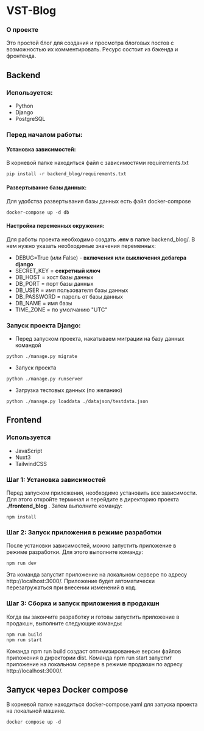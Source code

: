 # VST-Blog

### О проекте
Это простой блог для создания и просмотра блоговых постов с возможностью их комментировать. Ресурс состоит из бэкенда и фронтенда.


## Backend

### Используется:

- Python
- Django
- PostgreSQL


### Перед началом работы:

#### Установка зависимостей:

В корневой папке находиться файл с зависимостями requirements.txt
```shell
pip install -r backend_blog/requirements.txt
```

#### Развертывание базы данных:

Для удобства развертывания базы данных есть файл docker-compose 

````shell
docker-compose up -d db
````

#### Настройка переменных окружения:

Для работы проекта необходимо создать **.env** в папке backend_blog/.
В нем нужно указать необходимые значения переменных:

* DEBUG=True (или False) - **включения или выключения дебагера django**
* SECRET_KEY = **секретный ключ**
* DB_HOST = хост базы данных
* DB_PORT = порт базы данных
* DB_USER = имя пользователя базы данных
* DB_PASSWORD = пароль от базы данных
* DB_NAME = имя базы
* TIME_ZONE = по умолчанию "UTC"

### Запуск проекта Django:

* Перед запуском проекта, накатываем миграции на базу данных командой

```shell
python ./manage.py migrate
```
* Запуск проекта

```shell
python ./manage.py runserver
```

* Загрузка тестовых данных (по желанию)
```shell
python ./manage.py loaddata ./datajson/testdata.json
```

## Frontend

### Используется

- JavaScript
- Nuxt3
- TailwindCSS

### Шаг 1: Установка зависимостей
Перед запуском приложения, необходимо установить все зависимости.
Для этого откройте терминал и перейдите в директорию проекта **./frontend_blog** . Затем выполните команду:

```shell
npm install
```

### Шаг 2: Запуск приложения в режиме разработки
После установки зависимостей, можно запустить приложение в режиме разработки. Для этого выполните команду:
```shell
npm run dev
```
Эта команда запустит приложение на локальном сервере по адресу http://localhost:3000/. Приложение будет автоматически перезагружаться при внесении изменений в код.

### Шаг 3: Сборка и запуск приложения в продакшн
Когда вы закончите разработку и готовы запустить приложение в продакшн, выполните следующие команды:

```shell
npm run build
npm run start
```

Команда npm run build создаст оптимизированные версии файлов приложения в директории dist. Команда npm run start запустит приложение на локальном сервере в режиме продакшн по адресу http://localhost:3000/.

## Запуск через Docker compose
В корневой папке находиться docker-compose.yaml для запуска проекта на локальной машине.

```shell
docker compose up -d
```
